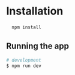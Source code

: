 # Installation
  
```bash
  npm install  
```
  
## Running the app

```bash
# development
$ npm run dev

```
